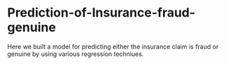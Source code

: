# Prediction-of-Insurance-fraud-genuine
Here we built a model for predicting either the insurance claim is fraud or genuine by using various regression techniues.
